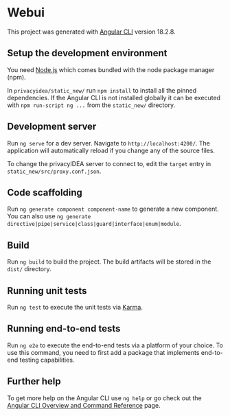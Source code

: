 # Webui

This project was generated with [Angular CLI](https://github.com/angular/angular-cli) version 18.2.8.

## Setup the development environment

You need [Node.js](https://nodejs.org/en/download) which comes bundled with the node package manager (npm).

In `privacyidea/static_new/` run `npm install` to install all the pinned dependencies.
If the Angular CLI is not installed globally it can be executed with `npm run-script ng ...` from the `static_new/` directory.

## Development server

Run `ng serve` for a dev server. Navigate to `http://localhost:4200/`. The application will automatically reload if you change any of the source files.

To change the privacyIDEA server to connect to, edit the `target` entry in `static_new/src/proxy.conf.json`.

## Code scaffolding

Run `ng generate component component-name` to generate a new component. You can also use `ng generate directive|pipe|service|class|guard|interface|enum|module`.

## Build

Run `ng build` to build the project. The build artifacts will be stored in the `dist/` directory.

## Running unit tests

Run `ng test` to execute the unit tests via [Karma](https://karma-runner.github.io).

## Running end-to-end tests

Run `ng e2e` to execute the end-to-end tests via a platform of your choice. To use this command, you need to first add a package that implements end-to-end testing capabilities.

## Further help

To get more help on the Angular CLI use `ng help` or go check out the [Angular CLI Overview and Command Reference](https://angular.dev/tools/cli) page.
